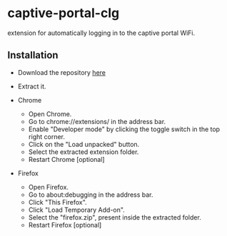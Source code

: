 # captive-portal-clg
extension for automatically logging in to the captive portal WiFi.

## Installation
- Download the repository <a href="https://github.com/whitedevil-glitch/captive-portal-clg/archive/refs/heads/main.zip">here</a>
- Extract it.

- Chrome
  - Open Chrome.
  - Go to chrome://extensions/ in the address bar.
  - Enable "Developer mode" by clicking the toggle switch in the top right corner.
  - Click on the "Load unpacked" button.
  - Select the extracted extension folder.
  - Restart Chrome [optional]
- Firefox
  - Open Firefox.
  - Go to about:debugging in the address bar.
  - Click "This Firefox".
  - Click "Load Temporary Add-on".
  - Select the "firefox.zip", present inside the extracted folder.
  - Restart Firefox [optional]
